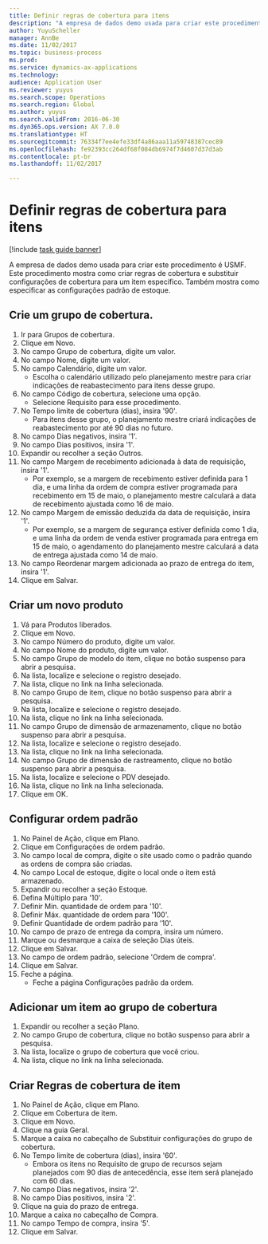 ```yaml
--- 
title: Definir regras de cobertura para itens
description: "A empresa de dados demo usada para criar este procedimento é USMF."
author: YuyuScheller
manager: AnnBe
ms.date: 11/02/2017
ms.topic: business-process
ms.prod: 
ms.service: dynamics-ax-applications
ms.technology: 
audience: Application User
ms.reviewer: yuyus
ms.search.scope: Operations
ms.search.region: Global
ms.author: yuyus
ms.search.validFrom: 2016-06-30
ms.dyn365.ops.version: AX 7.0.0
ms.translationtype: HT
ms.sourcegitcommit: 76334f7ee4efe33df4a86aaa11a59748387cec89
ms.openlocfilehash: fe92393cc264df68f084db6974f7d4607d37d3ab
ms.contentlocale: pt-br
ms.lasthandoff: 11/02/2017

---
```

# <a name="define-coverage-rules-for-items"></a>Definir regras de cobertura para itens

[!include [task guide banner](../../includes/task-guide-banner.md)]

A empresa de dados demo usada para criar este procedimento é USMF. Este procedimento mostra como criar regras de cobertura e substituir configurações de cobertura para um item específico. Também mostra como especificar as configurações padrão de estoque.


## <a name="create-a-coverage-group"></a>Crie um grupo de cobertura.
1. Ir para Grupos de cobertura.
2. Clique em Novo.
3. No campo Grupo de cobertura, digite um valor.
4. No campo Nome, digite um valor.
5. No campo Calendário, digite um valor.
    * Escolha o calendário utilizado pelo planejamento mestre para criar indicações de reabastecimento para itens desse grupo.  
6. No campo Código de cobertura, selecione uma opção.
    * Selecione Requisito para esse procedimento.  
7. No Tempo limite de cobertura (dias), insira '90'.
    * Para itens desse grupo, o planejamento mestre criará indicações de reabastecimento por até 90 dias no futuro.  
8. No campo Dias negativos, insira '1'.
9. No campo Dias positivos, insira '1'.
10. Expandir ou recolher a seção Outros.
11. No campo Margem de recebimento adicionada à data de requisição, insira '1'.
    * Por exemplo, se a margem de recebimento estiver definida para 1 dia, e uma linha da ordem de compra estiver programada para recebimento em 15 de maio, o planejamento mestre calculará a data de recebimento ajustada como 16 de maio.  
12. No campo Margem de emissão deduzida da data de requisição, insira '1'.
    * Por exemplo, se a margem de segurança estiver definida como 1 dia, e uma linha da ordem de venda estiver programada para entrega em 15 de maio, o agendamento do planejamento mestre calculará a data de entrega ajustada como 14 de maio.  
13. No campo Reordenar margem adicionada ao prazo de entrega do item, insira '1'.
14. Clique em Salvar.

## <a name="create-a-new-product"></a>Criar um novo produto
1. Vá para Produtos liberados.
2. Clique em Novo.
3. No campo Número do produto, digite um valor.
4. No campo Nome do produto, digite um valor.
5. No campo Grupo de modelo do item, clique no botão suspenso para abrir a pesquisa.
6. Na lista, localize e selecione o registro desejado.
7. Na lista, clique no link na linha selecionada.
8. No campo Grupo de item, clique no botão suspenso para abrir a pesquisa.
9. Na lista, localize e selecione o registro desejado.
10. Na lista, clique no link na linha selecionada.
11. No campo Grupo de dimensão de armazenamento, clique no botão suspenso para abrir a pesquisa.
12. Na lista, localize e selecione o registro desejado.
13. Na lista, clique no link na linha selecionada.
14. No campo Grupo de dimensão de rastreamento, clique no botão suspenso para abrir a pesquisa.
15. Na lista, localize e selecione o PDV desejado.
16. Na lista, clique no link na linha selecionada.
17. Clique em OK.

## <a name="setup-default-order-settings"></a>Configurar ordem padrão
1. No Painel de Ação, clique em Plano.
2. Clique em Configurações de ordem padrão.
3. No campo local de compra, digite o site usado como o padrão quando as ordens de compra são criadas.
4. No campo Local de estoque, digite o local onde o item está armazenado.
5. Expandir ou recolher a seção Estoque.
6. Defina Múltiplo para '10'.
7. Definir Min. quantidade de ordem para '10'.
8. Definir Máx. quantidade de ordem para '100'.
9. Definir Quantidade de ordem padrão para '10'.
10. No campo de prazo de entrega da compra, insira um número.
11. Marque ou desmarque a caixa de seleção Dias úteis.
12. Clique em Salvar.
13. No campo de ordem padrão, selecione 'Ordem de compra'.
14. Clique em Salvar.
15. Feche a página.
    * Feche a página Configurações padrão da ordem.  

## <a name="add-an-item-to-a-coverage-group"></a>Adicionar um item ao grupo de cobertura
1. Expandir ou recolher a seção Plano.
2. No campo Grupo de cobertura, clique no botão suspenso para abrir a pesquisa.
3. Na lista, localize o grupo de cobertura que você criou.
4. Na lista, clique no link na linha selecionada.

## <a name="create-item-coverage-rules"></a>Criar Regras de cobertura de item
1. No Painel de Ação, clique em Plano.
2. Clique em Cobertura de item.
3. Clique em Novo.
4. Clique na guia Geral.
5. Marque a caixa no cabeçalho de Substituir configurações do grupo de cobertura.
6. No Tempo limite de cobertura (dias), insira '60'.
    * Embora os itens no Requisito de grupo de recursos sejam planejados com 90 dias de antecedência, esse item será planejado com 60 dias.  
7. No campo Dias negativos, insira '2'.
8. No campo Dias positivos, insira '2'.
9. Clique na guia do prazo de entrega.
10. Marque a caixa no cabeçalho de Compra.
11. No campo Tempo de compra, insira '5'.
12. Clique em Salvar.


